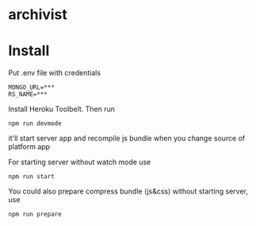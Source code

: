 archivist
=========

# Install

Put .env file with credentials

```
MONGO_URL=***
RS_NAME=***
```

Install Heroku Toolbelt. Then run

```
npm run devmode
```
it'll start server app and recompile js bundle when you change source of platform app

For starting server without watch mode use
```
npm run start
```

You could also prepare compress bundle (js&css) without starting server, use
```
npm run prepare
```
